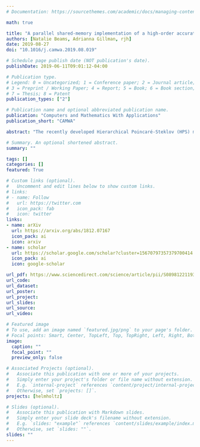 ```yaml
---
# Documentation: https://sourcethemes.com/academic/docs/managing-content/

math: true

title: "A parallel shared-memory implementation of a high-order accurate solution technique for variable coefficient Helmholtz problems"
authors: [Natalie Beams, Adrianna Gillman, rjh]
date: 2019-08-27
doi: "10.1016/j.camwa.2019.08.019"

# Schedule page publish date (NOT publication's date).
publishDate: 2019-06-11T09:01:12-04:00

# Publication type.
# Legend: 0 = Uncategorized; 1 = Conference paper; 2 = Journal article;
# 3 = Preprint / Working Paper; 4 = Report; 5 = Book; 6 = Book section;
# 7 = Thesis; 8 = Patent
publication_types: ["2"]

# Publication name and optional abbreviated publication name.
publication: "Computers and Mathematics With Applications"
publication_short: "CAMWA"

abstract: "The recently developed Hierarchical Poincaré-Steklov (HPS) method is a high-order discretization technique that comes with a direct solver. Results from previous papers demonstrate the method's ability to solve Helmholtz problems to high accuracy without the so-called pollution effect. While the asymptotic scaling of the direct solver's computational cost is the same as the nested dissection method, serial implementations of the solution technique are not practical for large scale numerical simulations. This manuscript presents the first parallel implementation of the HPS method. Specifically, we introduce an approach for a shared memory implementation of the solution technique utilizing parallel linear algebra. This approach is the foundation for future large scale simulations on supercomputers and clusters with large memory nodes. Performance results on a desktop computer (resembling a large memory node) are presented."

# Summary. An optional shortened abstract.
summary: ""

tags: []
categories: []
featured: True

# Custom links (optional).
#   Uncomment and edit lines below to show custom links.
# links:
# - name: Follow
#   url: https://twitter.com
#   icon_pack: fab
#   icon: twitter
links:
- name: arXiv
  url: https://arxiv.org/abs/1812.07167
  icon_pack: ai
  icon: arxiv
- name: scholar
  url: https://scholar.google.com/scholar?cluster=15670797357379700414
  icon_pack: ai
  icon: google-scholar

url_pdf: https://www.sciencedirect.com/science/article/pii/S089812211930416X
url_code:
url_dataset:
url_poster:
url_project:
url_slides:
url_source:
url_video:

# Featured image
# To use, add an image named `featured.jpg/png` to your page's folder. 
# Focal points: Smart, Center, TopLeft, Top, TopRight, Left, Right, BottomLeft, Bottom, BottomRight.
image:
  caption: ""
  focal_point: ""
  preview_only: false

# Associated Projects (optional).
#   Associate this publication with one or more of your projects.
#   Simply enter your project's folder or file name without extension.
#   E.g. `internal-project` references `content/project/internal-project/index.md`.
#   Otherwise, set `projects: []`.
projects: [helmholtz]

# Slides (optional).
#   Associate this publication with Markdown slides.
#   Simply enter your slide deck's filename without extension.
#   E.g. `slides: "example"` references `content/slides/example/index.md`.
#   Otherwise, set `slides: ""`.
slides: ""
---
```

